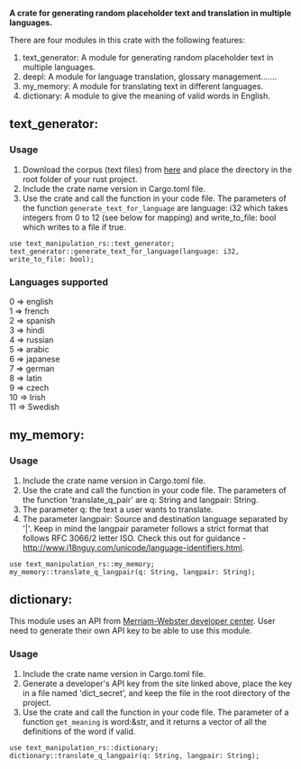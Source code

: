 __A crate for generating random placeholder text and translation in multiple languages.__

There are four modules in this crate with the following features:
1. text_generator: A module for generating random placeholder text in multiple languages.
2. deepl: A module for language translation, glossary management.......
3. my_memory: A module for translating text in different languages.
4. dictionary: A module to give the meaning of valid words in English.

## text_generator:
### Usage
1. Download the corpus (text files) from [here](https://github.com/BasantaChaulagain/text-manipulation-rs/tree/release3/corpus) and place the directory in the root folder of your rust project.
2. Include the crate name version in Cargo.toml file.
3. Use the crate and call the function in your code file. The parameters of the function `generate_text_for_language` are language: i32 which takes integers from 0 to 12 (see below for mapping) and write_to_file: bool which writes to a file if true.
```
use text_manipulation_rs::text_generator;
text_generator::generate_text_for_language(language: i32, write_to_file: bool);
```

### Languages supported
0 => english \
1 => french \
2 => spanish \
3 => hindi \
4 => russian \
5 => arabic \
6 => japanese \
7 => german \
8 => latin \
9 => czech \
10 => Irish \
11 => Swedish 

## my_memory:
### Usage
1. Include the crate name version in Cargo.toml file.
2. Use the crate and call the function in your code file. The parameters of the function 'translate_q_pair' are q: String and langpair: String. 
3. The parameter q:  the text a user wants to translate. 
4. The parameter langpair: Source and destination language separated by '|'. Keep in mind the langpair parameter follows a strict format that follows RFC 3066/2 letter ISO. Check this out for guidance - http://www.i18nguy.com/unicode/language-identifiers.html. 

```
use text_manipulation_rs::my_memory;
my_memory::translate_q_langpair(q: String, langpair: String);
```

## dictionary:
This module uses an API from [Merriam-Webster developer center](https://dictionaryapi.com/products/api-collegiate-thesaurus). User need to generate their own API key to be able to use this module.

### Usage
1. Include the crate name version in Cargo.toml file.
2. Generate a developer's API key from the site linked above, place the key in a file named 'dict_secret', and keep the file in the root directory of the project.
3. Use the crate and call the function in your code file. The parameter of a function `get_meaning` is word:&str, and it returns a vector of all the definitions of the word if valid.

```
use text_manipulation_rs::dictionary;
dictionary::translate_q_langpair(q: String, langpair: String);
```